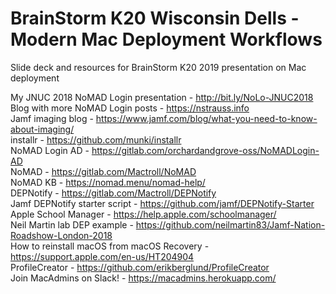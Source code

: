 # BrainStorm K20 Wisconsin Dells - Modern Mac Deployment Workflows
Slide deck and resources for BrainStorm K20 2019 presentation on Mac deployment

My JNUC 2018 NoMAD Login presentation - http://bit.ly/NoLo-JNUC2018  
Blog with more NoMAD Login posts - https://nstrauss.info  
Jamf imaging blog - https://www.jamf.com/blog/what-you-need-to-know-about-imaging/  
installr - https://github.com/munki/installr  
NoMAD Login AD - https://gitlab.com/orchardandgrove-oss/NoMADLogin-AD  
NoMAD - https://gitlab.com/Mactroll/NoMAD  
NoMAD KB - https://nomad.menu/nomad-help/  
DEPNotify - https://gitlab.com/Mactroll/DEPNotify  
Jamf DEPNotify starter script - https://github.com/jamf/DEPNotify-Starter  
Apple School Manager - https://help.apple.com/schoolmanager/  
Neil Martin lab DEP example - https://github.com/neilmartin83/Jamf-Nation-Roadshow-London-2018  
How to reinstall macOS from macOS Recovery - https://support.apple.com/en-us/HT204904  
ProfileCreator - https://github.com/erikberglund/ProfileCreator  
Join MacAdmins on Slack! - https://macadmins.herokuapp.com/  

